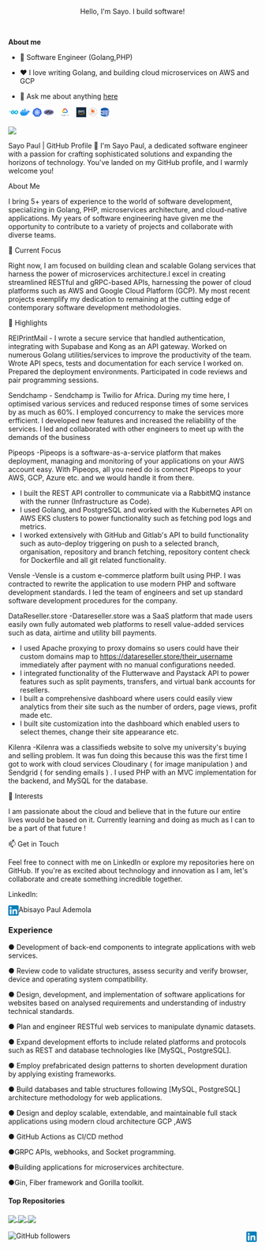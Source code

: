 <!--START_SECTION:badges-->
<!--END_SECTION:badges-->
<p align="center">
Hello, I'm Sayo. I build software!
</p>
<br />

**About me**

- 💼 Software Engineer (Golang,PHP)

- ❤️ I love writing Golang, and building cloud microservices on AWS and GCP

- 💬 Ask me about anything [here](https://github.com/sayopaul/sayopaul/issues)
<p float="left">
<code><img height="20" alt="golang" src="https://github.com/sayopaul/sayopaul/blob/main/assets/go.png"></code>
<code><img height="20" alt="docker" src="https://github.com/sayopaul/sayopaul/blob/main/assets/docker.png"></code>    
<code><img height="20" alt="kue" src="https://github.com/sayopaul/sayopaul/blob/main/assets/kube.png"></code> 
<code><img height="20" alt="php" src="https://github.com/sayopaul/sayopaul/blob/main/assets/php.png"></code>
<code><img height="20" alt="gcp" src="https://github.com/sayopaul/sayopaul/blob/main/assets/gcp.png"></code>
<code><img height="20" alt="aws" src="https://github.com/sayopaul/sayopaul/blob/main/assets/aws.png"></code>
<code><img height="20" alt="rabbitmq" src="https://github.com/sayopaul/sayopaul/blob/main/assets/rabbit.png"></code>    
<code><img height="20" alt="postgres" src="https://github.com/sayopaul/sayopaul/blob/main/assets/pg.png"></code>    
</p>
   

 <a href="https://github.com/anuraghazra/github-readme-stats"><img align="center" src="https://github-readme-stats.vercel.app/api/top-langs/?username=sayopaul&layout=compact&theme=buefy&hide_border=true" /></a> 

Sayo Paul | GitHub Profile
👋 I'm Sayo Paul, a dedicated software engineer with a passion for crafting sophisticated solutions and expanding the horizons of technology. You've landed on my GitHub profile, and I warmly welcome you!

About Me

I bring 5+ years of experience to the world of software development, specializing in Golang, PHP, microservices architecture, and cloud-native applications. My years of software engineering have given me the opportunity to contribute to a variety of projects and collaborate with diverse teams.

🔭 Current Focus

Right now, I am focused on building clean and scalable Golang services that harness the power of microservices architecture.I excel in creating streamlined RESTful and gRPC-based APIs, harnessing the power of cloud platforms such as AWS and Google Cloud Platform (GCP). My most recent projects exemplify my dedication to remaining at the cutting edge of contemporary software development methodologies.

🌟 Highlights

REIPrintMail - I wrote a secure service that handled authentication, integrating with Supabase and Kong as an API gateway.
Worked on numerous Golang utilities/services to improve the productivity of the team.
Wrote API specs, tests and documentation for each service I worked on.
Prepared the deployment environments.
Participated in code reviews and pair programming sessions.

Sendchamp - Sendchamp is Twilio for Africa. During my time here,
I optimised various services and reduced response times of some services by as much as 60%. I employed concurrency to make the services more erfficient. I developed new features and increased the reliability of the services. I led and collaborated with other engineers to meet up with the demands of the business

Pipeops -Pipeops is a software-as-a-service platform that makes deployment, managing
and monitoring of your applications on your AWS account easy. With Pipeops,
all you need do is connect Pipeops to your AWS, GCP, Azure etc. and we
would handle it from there.
* I built the REST API controller to communicate via a RabbitMQ instance with
the
runner (Infrastructure as Code).
* I used Golang, and PostgreSQL and worked with the Kubernetes API on
AWS
EKS clusters to power functionality such as fetching pod logs and metrics.
* I worked extensively with GitHub and Gitlab's API to build functionality
such as auto-deploy triggering on push to a selected branch, organisation,
repository and branch fetching, repository content check for Dockerfile and all
git related functionality.


Vensle -Vensle is a custom e-commerce platform built using PHP. I was contracted
to rewrite the application to use modern PHP and software development
standards. I led the team of engineers and set up standard software
development procedures for the company.


DataReseller.store -Datareseller.store was a SaaS platform that made users easily own fully
automated web platforms
to resell value-added services such as data, airtime and utility bill payments.
* I used Apache proxying to proxy domains so users could have their custom
domains
map to https://datareseller.store/their_username immediately after payment
with no
manual configurations needed.
* I integrated functionality of the Flutterwave and Paystack API to power
features such as split payments, transfers, and virtual bank accounts for
resellers.
* I built a comprehensive dashboard where users could easily view analytics
from their site such as the number of orders, page views, profit made etc.
* I built site customization into the dashboard which enabled users to select
themes,
change their site appearance etc.


Kilenra -Kilenra was a classifieds website to solve my university's buying and selling
problem.
It was fun doing this because this was the first time I got to work with cloud
services Cloudinary ( for image manipulation ) and Sendgrid ( for sending
emails ) . I used PHP with an MVC implementation for the backend, and
MySQL for the database.


🚀 Interests

I am passionate about the cloud and believe that in the future our entire lives would be based on it.
Currently learning and doing as much as I can to be a part of that future !

📫 Get in Touch

Feel free to connect with me on LinkedIn or explore my repositories here on GitHub. If you're as excited about technology and innovation as I am, let's collaborate and create something incredible together.

LinkedIn: 

Abisayo Paul Ademola <a href="https://www.linkedin.com/in/ademola-abisayo-paul/">
  <img align="left" alt="Sayo Paul | Linkedin" width="21px" src="https://github.com/sayopaul/sayopaul/blob/main/assets/LinkedIn_icon.svg.png" />
</a>

### Experience 
<p>● Development of back-end components to integrate applications with web services.</p>
<p>● Review code to validate structures, assess security and verify browser, device and operating system compatibility.</p>
<p>● Design, development, and implementation of software applications for websites based on analysed requirements and understanding of industry technical standards.</p>
<p>● Plan and engineer RESTful web services to manipulate dynamic datasets.</p>
<p>● Expand development efforts to include related platforms and protocols such as REST and database technologies like [MySQL, PostgreSQL].</p>
<p>● Employ prefabricated design patterns to shorten development duration by applying existing frameworks.</p>
<p>● Build databases and table structures following [MySQL, PostgreSQL] architecture methodology for web applications.</p>
<p>● Design and deploy scalable, extendable, and maintainable full stack applications using modern cloud architecture GCP ,AWS</p>
<p>● GitHub Actions as CI/CD method</p>
<p>●GRPC APIs, webhooks, and Socket programming.</p>
<p>●Building applications for microservices architecture.</p>
<p>●Gin, Fiber framework and Gorilla toolkit.</p>

#### Top Repositories


<a href="https://github.com/sayopaul/paginationclass">
  <img align="center" src="https://github-readme-stats.vercel.app/api/pin/?username=sayopaul&repo=paginationclass&theme=buefy" />
</a>
<a href="https://github.com/fuadop/sendchamp">
  <img align="center" src="https://github-readme-stats.vercel.app/api/pin/?username=fuadop&repo=sendchamp" />
</a>
<a href="https://github.com/unicodeveloper/laravel-paystack">
  <img align="center" src="https://github-readme-stats.vercel.app/api/pin/?username=unicodeveloper&repo=laravel-paystack&theme=buefy" />
</a>

<br />
<br />
<img alt="GitHub followers" src="https://img.shields.io/github/followers/sayopaul">
<a href="https://www.linkedin.com/in/ademola-abisayo-paul/">
  <img align="right" alt="Sayo Paul | Linkedin" width="21px" src="https://github.com/sayopaul/sayopaul/blob/main/assets/LinkedIn_icon.svg.png" />
</a>
